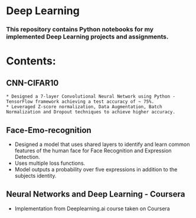 # Deep Learning

### This repository contains Python notebooks for my implemented Deep Learning projects and assignments.

# Contents:
## CNN-CIFAR10
    * Designed a 7-layer Convolutional Neural Network using Python - TensorFlow framework achieving a test accuracy of ~ 75%.
    * Leveraged Z-score normalization, Data Augmentation, Batch Normalization and Dropout techniques to achieve higher accuracy.

## Face-Emo-recognition
   * Designed a model that uses shared layers to identify and learn common features of the human face for Face Recognition and Expression Detection.
   * Uses multiple loss functions.
   * Model outputs a probability over five expressions in addition to the subjects identity.

## Neural Networks and Deep Learning - Coursera
* Implementation from Deeplearning.ai course taken on Coursera
